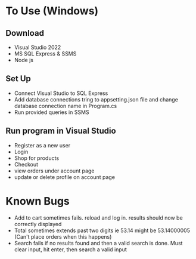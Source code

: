 # To Use (Windows)
  ## Download
  - Visual Studio 2022
  - MS SQL Express & SSMS
  - Node js
  ## Set Up
  - Connect Visual Studio to SQL Express
  - Add database connections tring to appsetting.json file and change database connection name in Program.cs
  - Run provided queries in SSMS

  ## Run program in Visual Studio
  - Register as a new user
  - Login
  - Shop for products
  - Checkout
  - view orders under account page
  - update or delete profile on account page
  
# Known Bugs
  - Add to cart sometimes fails. reload and log in. results should now be correctly displayed
  - Total sometimes extends past two digits ie 53.14 might be 53.14000005 (Can't place orders when this happens)
  - Search fails if no results found and then a valid search is done. Must clear input, hit enter, then search a valid input
